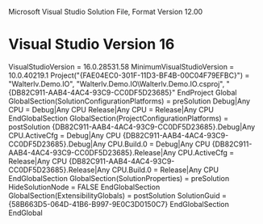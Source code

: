 ﻿
Microsoft Visual Studio Solution File, Format Version 12.00
# Visual Studio Version 16
VisualStudioVersion = 16.0.28531.58
MinimumVisualStudioVersion = 10.0.40219.1
Project("{FAE04EC0-301F-11D3-BF4B-00C04F79EFBC}") = "Walterlv.Demo.IO", "Walterlv.Demo.IO\Walterlv.Demo.IO.csproj", "{DB82C911-AAB4-4AC4-93C9-CC0DF5D23685}"
EndProject
Global
	GlobalSection(SolutionConfigurationPlatforms) = preSolution
		Debug|Any CPU = Debug|Any CPU
		Release|Any CPU = Release|Any CPU
	EndGlobalSection
	GlobalSection(ProjectConfigurationPlatforms) = postSolution
		{DB82C911-AAB4-4AC4-93C9-CC0DF5D23685}.Debug|Any CPU.ActiveCfg = Debug|Any CPU
		{DB82C911-AAB4-4AC4-93C9-CC0DF5D23685}.Debug|Any CPU.Build.0 = Debug|Any CPU
		{DB82C911-AAB4-4AC4-93C9-CC0DF5D23685}.Release|Any CPU.ActiveCfg = Release|Any CPU
		{DB82C911-AAB4-4AC4-93C9-CC0DF5D23685}.Release|Any CPU.Build.0 = Release|Any CPU
	EndGlobalSection
	GlobalSection(SolutionProperties) = preSolution
		HideSolutionNode = FALSE
	EndGlobalSection
	GlobalSection(ExtensibilityGlobals) = postSolution
		SolutionGuid = {58B663D5-064D-41B6-B997-9E0C3D0150C7}
	EndGlobalSection
EndGlobal
